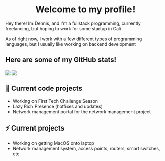 <h1 align="center">Welcome to my profile!</h1>
 <p>Hey there! Im Dennis, and I'm a fullstack programming, currently freelancing, but hoping to work for some startup in Cali</p>
 <p>As of right now, I work with a few different types of programming languages, but I usually like working on backend development</p>
 
 <h2><b>Here are some of my GitHub stats!</b></h2>
<img align="center" src="https://github-readme-stats.vercel.app/api?username=ByteLock&theme=react">
<img align="center" src="https://github-readme-streak-stats.herokuapp.com/?user=ByteLock&theme=react">
 
## 💨 Current code projects
- Working on First Tech Challenge Season
- Lazy Rich Presence (hotfixes and updates)
- Network management portal for the network management project


## ⚡ Current projects
- Working on getting MacOS onto laptop 
- Network management system, access points, routers, smart switches, etc

